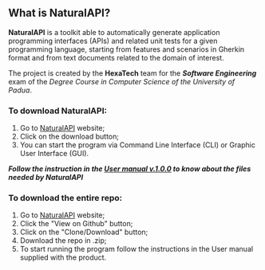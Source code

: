 ## What is NaturalAPI?
**NaturalAPI** is a toolkit able to automatically generate application programming interfaces (APIs) and related unit tests for a given programming language, starting from features and scenarios in Gherkin format and from text documents related to the domain of interest.


The project is created by the **HexaTech** team for the _**Software Engineering**_ exam of the *Degree Course in Computer Science of the University of Padua*.

### To download NaturalAPI:
1. Go to [NaturalAPI](https://hexatech016.github.io/Website-NaturalAPI.github.io/) website;
2. Click on the download button; 
3. You can start the program via Command Line Interface (CLI) or Graphic User Interface (GUI).

_**Follow the instruction in the [User manual v.1.0.0](https://github.com/Hexatech016/Website-NaturalAPI.github.io/blob/master/Documents/userManual.pdf) to know about the files needed by NaturalAPI**_ 


### To download the entire repo:
1. Go to [NaturalAPI](https://hexatech016.github.io/Website-NaturalAPI.github.io/) website;
2. Click the "View on Github" button;
3. Click on the "Clone/Download" button;
4. Download the repo in .zip;
5. To start running the program follow the instructions in the User manual supplied with the product.
